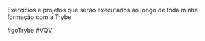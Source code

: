 Exercícios e projetos que serão executados ao longo de toda minha formação com a Trybe

#goTrybe
#VQV
